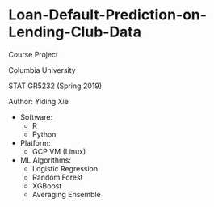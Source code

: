 # Loan-Default-Prediction-on-Lending-Club-Data

Course Project

Columbia University

STAT GR5232 (Spring 2019)

Author: Yiding Xie

- Software:
   - R
   - Python
- Platform:
   - GCP VM (Linux)
- ML Algorithms:
   - Logistic Regression
   - Random Forest
   - XGBoost
   - Averaging Ensemble
